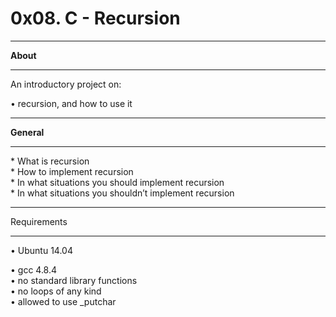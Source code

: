  # 0x08. C - Recursion
  <hr>
  <b>About </b>
 <hr>
 An introductory project on:<p>

  • recursion, and how to use it

  <hr>  
  <b>General </b>
 <hr>
* What is recursion <br>
* How to implement recursion <br>
* In what situations you should implement recursion <br>
* In what situations you shouldn’t implement recursion <br> <p>
   <hr>
 Requirements
 <hr> 
 • Ubuntu 14.04 <br> <p>
 • gcc 4.8.4 <br>
 • no standard library functions <br>
 • no loops of any kind <br>
 • allowed to use _putchar
